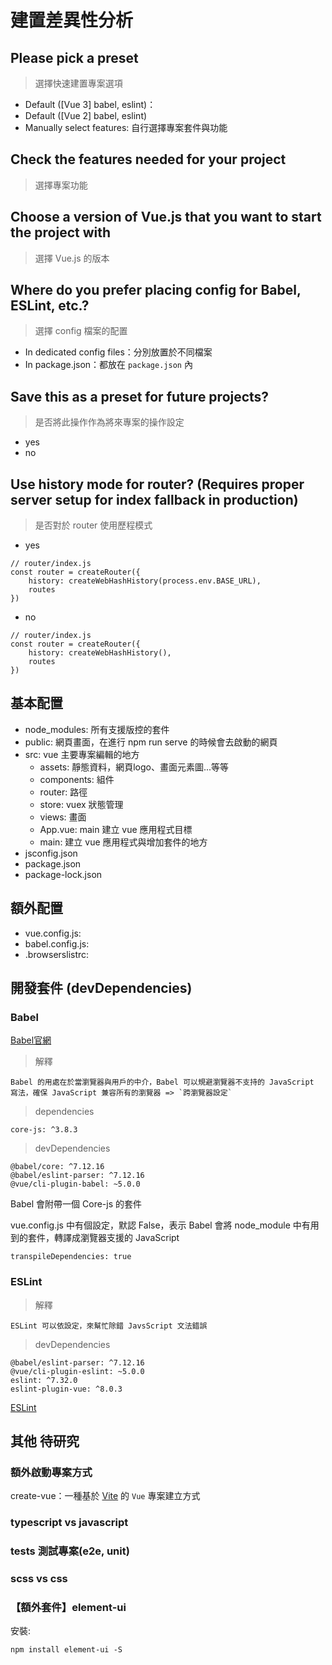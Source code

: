 # 建置差異性分析

## Please pick a preset

> 選擇快速建置專案選項

- Default ([Vue 3] babel, eslint)：
- Default ([Vue 2] babel, eslint)
- Manually select features: 自行選擇專案套件與功能

## Check the features needed for your project

> 選擇專案功能

## Choose a version of Vue.js that you want to start the project with

> 選擇 Vue.js 的版本

## Where do you prefer placing config for Babel, ESLint, etc.?

> 選擇 config 檔案的配置

- In dedicated config files：分別放置於不同檔案
- In package.json：都放在 `package.json` 內

## Save this as a preset for future projects?

> 是否將此操作作為將來專案的操作設定

- yes
- no

## Use history mode for router? (Requires proper server setup for index fallback in production)

> 是否對於 router 使用歷程模式

- yes
```javascript=
// router/index.js
const router = createRouter({
    history: createWebHashHistory(process.env.BASE_URL),
    routes
})
```
- no
```javascript=
// router/index.js
const router = createRouter({
    history: createWebHashHistory(),
    routes
})
```

## 基本配置

- node_modules: 所有支援版控的套件
- public: 網頁畫面，在進行 npm run serve 的時候會去啟動的網頁
- src: vue 主要專案編輯的地方
  - assets: 靜態資料，網頁logo、畫面元素圖...等等
  - components: 組件
  - router: 路徑
  - store: vuex 狀態管理
  - views: 畫面
  - App.vue:  main 建立 vue 應用程式目標
  - main: 建立 vue 應用程式與增加套件的地方
- jsconfig.json
- package.json
- package-lock.json

## 額外配置

- vue.config.js: 
- babel.config.js: 
- .browserslistrc: 

## 開發套件 (devDependencies)

### Babel
[Babel官網](https://babel.docschina.org/)
> 解釋
```
Babel 的用處在於當瀏覽器與用戶的中介，Babel 可以規避瀏覽器不支持的 JavaScript 寫法，確保 JavaScript 兼容所有的瀏覽器 => `跨瀏覽器設定`
```

> dependencies
```
core-js: ^3.8.3
```
> devDependencies
```
@babel/core: ^7.12.16
@babel/eslint-parser: ^7.12.16
@vue/cli-plugin-babel: ~5.0.0
```

Babel 會附帶一個 Core-js 的套件

vue.config.js 中有個設定，默認 False，表示 Babel 會將 node_module 中有用到的套件，轉譯成瀏覽器支援的 JavaScript
```javascript=
transpileDependencies: true
```

### ESLint
> 解釋
```
ESLint 可以依設定，來幫忙除錯 JavsScript 文法錯誤
```
> devDependencies
```
@babel/eslint-parser: ^7.12.16
@vue/cli-plugin-eslint: ~5.0.0
eslint: ^7.32.0 
eslint-plugin-vue: ^8.0.3
```
[ESLint](https://eslint.org/)

## 其他 **待研究**
### 額外啟動專案方式
create-vue：一種基於 [Vite](https://vitejs.dev/) 的 `Vue` 專案建立方式

### typescript vs javascript

### tests 測試專案(e2e, unit)

### scss vs css

### 【額外套件】element-ui

安裝:
```shell=
npm install element-ui -S
```